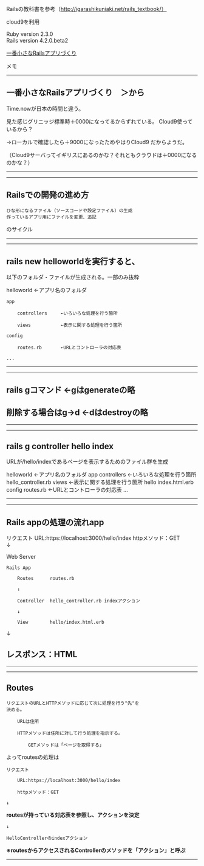 
Railsの教科書を参考（http://igarashikuniaki.net/rails_textbook/）

cloud9を利用


Ruby version 2.3.0  
Rails version 4.2.0.beta2  


[一番小さなRailsアプリづくり](http://igarashikuniaki.net/rails_textbook/smallest-app.html)


メモ


--------------------------------------------------------------
## 一番小さなRailsアプリづくり　＞から

Time.nowが日本の時間と違う。

見た感じグリニッジ標準時＋0000になってるからずれている。
Cloud9使っているから？

→ローカルで確認したら＋9000になったためやはりCloud9
だからようだ。

（Cloud9サーバってイギリスにあるのかな？それともクラウドは＋0000になるのかな？）

---------------------------------------------------------------



---------------------------------------------------------------
## Railsでの開発の進め方

    ひな形になるファイル（ソースコードや設定ファイル）の生成  
    作っているアプリ用にファイルを変更、追記  
のサイクル

---------------------------------------------------------------



---------------------------------------------------------------
## rails new helloworldを実行すると、
以下のフォルダ・ファイルが生成される。一部のみ抜粋

helloworld              ←アプリ名のフォルダ

    app
    
        controllers     ←いろいろな処理を行う箇所
        
        views           ←表示に関する処理を行う箇所
        
    config
    
        routes.rb       ←URLとコントローラの対応表
        
    ...
    
----------------------------------------------------------------



----------------------------------------------------------------
## rails gコマンド     ←gはgenerateの略

## 削除する場合はg→d   ←dはdestroyの略

----------------------------------------------------------------



----------------------------------------------------------------
## rails g controller hello index

URLが/hello/indexであるページを表示するためのファイル群を生成

helloworld              ←アプリ名のフォルダ
    app
        controllers     ←いろいろな処理を行う箇所
            hello_controller.rb
        views           ←表示に関する処理を行う箇所
            hello
                index.html.erb
    config
        routes.rb       ←URLとコントローラの対応表
    ...
    
----------------------------------------------------------------



----------------------------------------------------------------
## Rails appの処理の流れapp

リクエスト
    URL:https://localhost:3000/hello/index
    httpメソッド：GET  
↓  

Web Server

    Rails App
    
        Routes      routes.rb  
        
        ↓
        
        Controller  hello_controller.rb indexアクション  
        
        ↓  
        
        View        hello/index.html.erb  

↓  

## レスポンス：HTML
-----------------------------------------------------------------



-----------------------------------------------------------------
## Routes

    リクエストのURLとHTTPメソッドに応じて次に処理を行う"先"を
    決める。
    
        URLは住所
        
        HTTPメソッドは住所に対して行う処理を指示する。

            GETメソッドは「ページを取得する」
        
よってroutesの処理は

    リクエスト   
    
        URL:https://localhost:3000/hello/index  
        
        httpメソッド：GET  
        
    ↓
    
**routesが持っている対応表を参照し、アクションを決定**
     
    ↓
    
    HelloControllerのindexアクション
    
**※routesからアクセスされるControllerのメソッドを「アクション」と呼ぶ**
    
----------------------------------------------------------------
    
    
